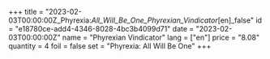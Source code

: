 +++
title = "2023-02-03T00:00:00Z_Phyrexia:_All_Will_Be_One_Phyrexian_Vindicator_[en]_false"
id = "e18780ce-add4-4346-8028-4bc3b4099d71"
date = "2023-02-03T00:00:00Z"
name = "Phyrexian Vindicator"
lang = ["en"]
price = "8.08"
quantity = 4
foil = false
set = "Phyrexia: All Will Be One"
+++
